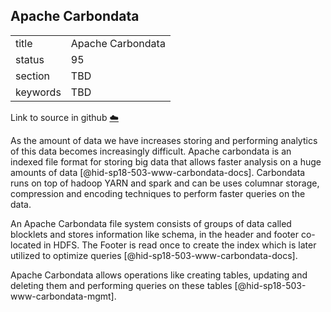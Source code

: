 ## Apache Carbondata


|          |                   |
| -------- | ----------------- |
| title    | Apache Carbondata |
| status   | 95                |
| section  | TBD               |
| keywords | TBD               |

Link to source in github [:cloud:](https://github.com/cloudmesh/technologies/blob/master/chapters/incomming/abstract-carbondata.md)



As the amount of data we have increases storing and performing analytics
of this data becomes increasingly difficult. Apache carbondata is an
indexed file format for storing big data that allows faster analysis on
a huge amounts of data [@hid-sp18-503-www-carbondata-docs]. Carbondata
runs on top of hadoop YARN and spark and can be uses columnar storage,
compression and encoding techniques to perform faster queries on the
data.

An Apache Carbondata file system consists of groups of data called
blocklets and stores information like schema, in the header and footer
co-located in HDFS. The Footer is read once to create the index which is
later utilized to optimize queries [@hid-sp18-503-www-carbondata-docs].

Apache Carbondata allows operations like creating tables, updating and
deleting them and performing queries on these
tables [@hid-sp18-503-www-carbondata-mgmt].
